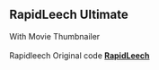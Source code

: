 <h2>RapidLeech Ultimate</h2>
With Movie Thumbnailer<br /><br />
Rapidleech Original code <a href='http://www.rapidleech.com/'><b>RapidLeech</b></a>